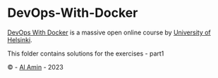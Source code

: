 # DevOps-With-Docker

[DevOps With Docker](https://devopswithdocker.com/) is a massive open online course by [University of Helsinki](https://www.helsinki.fi/en).

This folder contains solutions for the exercises - part1

© - [Al Amin](https://github.com/al-amin/) - 2023
